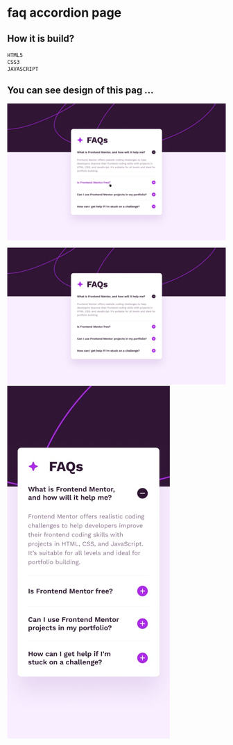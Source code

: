 # faq accordion page 

## How it is build?
    HTML5
    CSS3
    JAVASCRIPT 

## You can see design of this pag ...
![active-states](design/active-states.jpg)

![desktop-design](/design/desktop-design.jpg)
![mobile-design](/design/mobile-design.jpg)